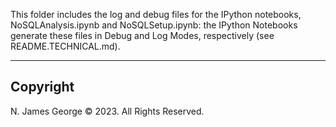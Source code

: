 This folder includes the log and debug files for the IPython notebooks, NoSQLAnalysis.ipynb and NoSQLSetup.ipynb: the IPython Notebooks generate these files in Debug and Log Modes, respectively (see README.TECHNICAL.md).

----

## Copyright

N. James George © 2023. All Rights Reserved.
